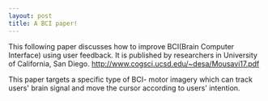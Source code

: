 ```yaml
---
layout: post
title: A BCI paper!
---
```


This following paper discusses how to improve BCI(Brain Computer Interface) using user feedback. It is published by researchers in University of California, San Diego.
http://www.cogsci.ucsd.edu/~desa/Mousavi17.pdf

This paper targets a specific type of BCI- motor imagery which can track users' brain signal and move the cursor according to users' intention.